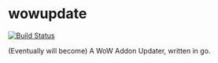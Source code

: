 wowupdate
=========
[![Build Status](https://travis-ci.org/mjc/wowupdate.svg?branch=master)](https://travis-ci.org/mjc/wowupdate)


(Eventually will become) A WoW Addon Updater, written in go.
